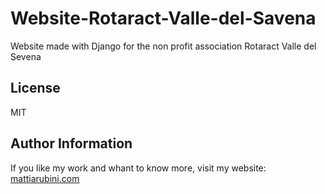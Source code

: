 # Website-Rotaract-Valle-del-Savena
Website made with Django for the non profit association Rotaract Valle del Sevena

License
-------

MIT

Author Information
------------------

If you like my work and whant to know more, visit my website:
[mattiarubini.com](https://www.mattiarubini.com)
